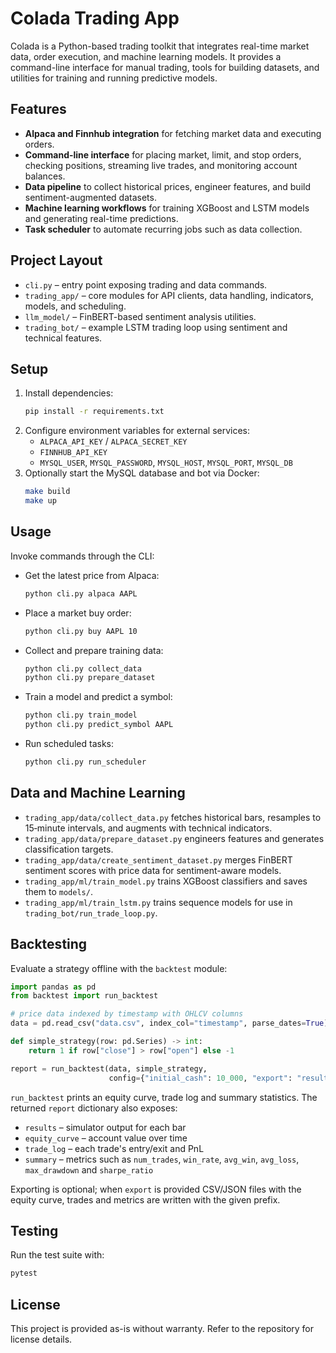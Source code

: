# Colada Trading App

Colada is a Python-based trading toolkit that integrates real-time market data, order execution, and machine learning models. It provides a command-line interface for manual trading, tools for building datasets, and utilities for training and running predictive models.

## Features
- **Alpaca and Finnhub integration** for fetching market data and executing orders.
- **Command-line interface** for placing market, limit, and stop orders, checking positions, streaming live trades, and monitoring account balances.
- **Data pipeline** to collect historical prices, engineer features, and build sentiment-augmented datasets.
- **Machine learning workflows** for training XGBoost and LSTM models and generating real-time predictions.
- **Task scheduler** to automate recurring jobs such as data collection.

## Project Layout
- `cli.py` – entry point exposing trading and data commands.
- `trading_app/` – core modules for API clients, data handling, indicators, models, and scheduling.
- `llm_model/` – FinBERT-based sentiment analysis utilities.
- `trading_bot/` – example LSTM trading loop using sentiment and technical features.

## Setup
1. Install dependencies:
   ```bash
   pip install -r requirements.txt
   ```
2. Configure environment variables for external services:
   - `ALPACA_API_KEY` / `ALPACA_SECRET_KEY`
   - `FINNHUB_API_KEY`
   - `MYSQL_USER`, `MYSQL_PASSWORD`, `MYSQL_HOST`, `MYSQL_PORT`, `MYSQL_DB`
3. Optionally start the MySQL database and bot via Docker:
   ```bash
   make build
   make up
   ```

## Usage
Invoke commands through the CLI:

- Get the latest price from Alpaca:
  ```bash
  python cli.py alpaca AAPL
  ```
- Place a market buy order:
  ```bash
  python cli.py buy AAPL 10
  ```
- Collect and prepare training data:
  ```bash
  python cli.py collect_data
  python cli.py prepare_dataset
  ```
- Train a model and predict a symbol:
  ```bash
  python cli.py train_model
  python cli.py predict_symbol AAPL
  ```
- Run scheduled tasks:
  ```bash
  python cli.py run_scheduler
  ```

## Data and Machine Learning
- `trading_app/data/collect_data.py` fetches historical bars, resamples to 15‑minute intervals, and augments with technical indicators.
- `trading_app/data/prepare_dataset.py` engineers features and generates classification targets.
- `trading_app/data/create_sentiment_dataset.py` merges FinBERT sentiment scores with price data for sentiment-aware models.
- `trading_app/ml/train_model.py` trains XGBoost classifiers and saves them to `models/`.
- `trading_app/ml/train_lstm.py` trains sequence models for use in `trading_bot/run_trade_loop.py`.

## Backtesting
Evaluate a strategy offline with the `backtest` module:

```python
import pandas as pd
from backtest import run_backtest

# price data indexed by timestamp with OHLCV columns
data = pd.read_csv("data.csv", index_col="timestamp", parse_dates=True)

def simple_strategy(row: pd.Series) -> int:
    return 1 if row["close"] > row["open"] else -1

report = run_backtest(data, simple_strategy,
                      config={"initial_cash": 10_000, "export": "results"})
```

`run_backtest` prints an equity curve, trade log and summary statistics. The
returned `report` dictionary also exposes:

- `results` – simulator output for each bar
- `equity_curve` – account value over time
- `trade_log` – each trade's entry/exit and PnL
- `summary` – metrics such as `num_trades`, `win_rate`, `avg_win`, `avg_loss`,
  `max_drawdown` and `sharpe_ratio`

Exporting is optional; when `export` is provided CSV/JSON files with the
equity curve, trades and metrics are written with the given prefix.

## Testing
Run the test suite with:
```bash
pytest
```

## License
This project is provided as-is without warranty. Refer to the repository for license details.
